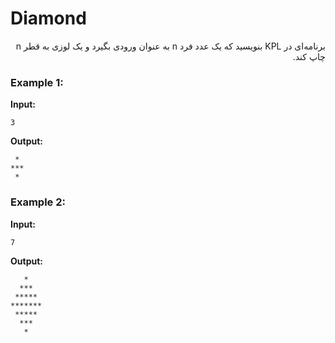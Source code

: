 # Diamond

<div dir="rtl">

برنامه‌ای در KPL بنویسید که یک عدد فرد n به عنوان ورودی بگیرد و یک لوزی به قطر n چاپ کند.

</div>

### Example 1:

**Input:**

`3`

**Output:**

```
 *
***
 *
```

### Example 2:

**Input:**

`7`

**Output:**

```
   *
  ***
 *****
*******
 *****
  ***
   *
```